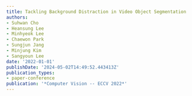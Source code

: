```yaml
---
title: Tackling Background Distraction in Video Object Segmentation
authors:
- Suhwan Cho
- Heansung Lee
- Minhyeok Lee
- Chaewon Park
- Sungjun Jang
- Minjung Kim
- Sangyoun Lee
date: '2022-01-01'
publishDate: '2024-05-02T14:49:52.443413Z'
publication_types:
- paper-conference
publication: '*Computer Vision -- ECCV 2022*'
---
```


